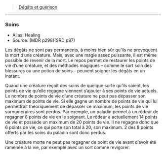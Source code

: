 ﻿> [Dégâts et guérison ](hd_damage_healing.md)

---

### Soins

- Alias: Healing
- Source: (MDR p298)(SRD p97)

Les dégâts ne sont pas permanents, à moins bien sûr qu’ils ne provoquent la mort d’une créature. Mais, avec une magie assez puissante, il est même possible de revenir de la mort. Le repos permet de restaurer les points de vie d’une créature, et des méthodes magiques – comme le sort soin des blessures ou une potion de soins – peuvent soigner les dégâts en un instant.

Quand une créature reçoit des soins de quelque sorte qu’ils soient, les points de vie qu’elle regagne viennent s’ajouter à ses points de vie actuels. Le nombre de points de vie d’une créature ne peut pas dépasser son maximum de points de vie. Si elle gagne un nombre de points de vie qui lui permettrait théoriquement de dépasser ce maximum, les points de vie surnuméraires sont perdus. Par exemple, un paladin permet à un rôdeur de regagner 8 points de vie en le soignant. Le rôdeur a actuellement 14 points de vie et possède un maximum de 20 points de vie. Il ne regagne donc que 6 points de vie, ce qui porte son total à 20, son maximum. 2 des 8 points offerts par les soins du paladin sont donc perdus.

Une créature morte ne peut pas regagner de point de vie avant d’avoir été ramenée à la vie, par exemple avec un sort comme revigorer.

